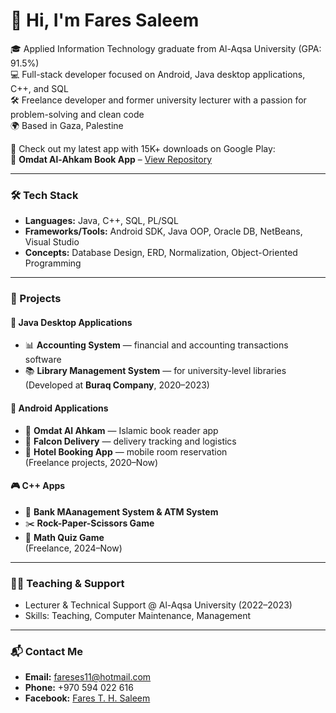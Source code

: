 # 👋 Hi, I'm Fares Saleem

🎓 Applied Information Technology graduate from Al-Aqsa University (GPA: 91.5%)  
💻 Full-stack developer focused on Android, Java desktop applications, C++, and SQL  
🛠️ Freelance developer and former university lecturer with a passion for problem-solving and clean code  
🌍 Based in Gaza, Palestine

🔗 Check out my latest app with 15K+ downloads on Google Play:  
📱 **Omdat Al-Ahkam Book App** – [View Repository](https://github.com/FaresSaleemGHub/Omdat-Alahkam-Book-App)

---

### 🛠️ Tech Stack
- **Languages:** Java, C++, SQL, PL/SQL  
- **Frameworks/Tools:** Android SDK, Java OOP, Oracle DB, NetBeans, Visual Studio  
- **Concepts:** Database Design, ERD, Normalization, Object-Oriented Programming  

---

### 📂 Projects
#### 🔷 Java Desktop Applications
- 📊 **Accounting System** — financial and accounting transactions software  
- 📚 **Library Management System** — for university-level libraries  
(Developed at **Buraq Company**, 2020–2023)

#### 📱 Android Applications
- 📘 **Omdat Al Ahkam** — Islamic book reader app  
- 🛵 **Falcon Delivery** — delivery tracking and logistics  
- 🏨 **Hotel Booking App** — mobile room reservation  
(Freelance projects, 2020–Now)

#### 🎮 C++ Apps
- 🏦 **Bank MAanagement System & ATM System**
- ✂️ **Rock-Paper-Scissors Game**  
- 🧠 **Math Quiz Game**  
(Freelance, 2024–Now)

---

### 🧑‍🏫 Teaching & Support
- Lecturer & Technical Support @ Al-Aqsa University (2022–2023)  
- Skills: Teaching, Computer Maintenance, Management

---

### 📬 Contact Me
- **Email:** fareses11@hotmail.com  
- **Phone:** +970 594 022 616  
- **Facebook:** [Fares T. H. Saleem](https://facebook.com)  
